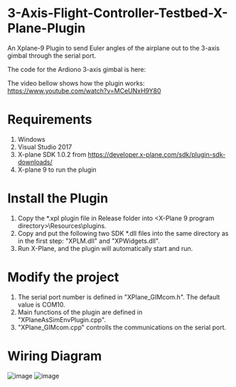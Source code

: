 # 3-Axis-Flight-Controller-Testbed-X-Plane-Plugin
An Xplane-9 Plugin to send Euler angles of the airplane out to the 3-axis gimbal through the serial port.  

The code for the Ardiono 3-axis gimbal is here: 

The video bellow shows how the plugin works:
https://www.youtube.com/watch?v=MCeUNxH9Y80

# Requirements
1. Windows
2. Visual Studio 2017
3. X-plane SDK 1.0.2 from https://developer.x-plane.com/sdk/plugin-sdk-downloads/
4. X-plane 9 to run the plugin

# Install the Plugin
1. Copy the *.xpl plugin file in Release folder into <X-Plane 9 program directory>\Resources\plugins\.
2. Copy and put the following two SDK *.dll files into the same directory as in the first step: "XPLM.dll" and "XPWidgets.dll".
3. Run X-Plane, and the plugin will automatically start and run.

# Modify the project
1. The serial port number is defined in "XPlane_GIMcom.h". The default value is COM10.
2. Main functions of the plugin are defined in "XPlaneAsSimEnvPlugin.cpp".
3. "XPlane_GIMcom.cpp" controlls the communications on the serial port.


# Wiring Diagram 

![image](https://user-images.githubusercontent.com/7514562/185743027-6c2772d2-53ea-4b12-a257-690d9687b5ee.png)
![image](https://user-images.githubusercontent.com/7514562/185743033-d8503e07-469c-409d-9b98-5b1bee375c38.png)

